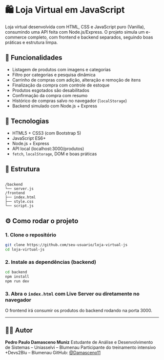 # 🛍️ Loja Virtual em JavaScript

Loja virtual desenvolvida com HTML, CSS e JavaScript puro (Vanilla), consumindo uma API feita com Node.js/Express. O projeto simula um e-commerce completo, com frontend e backend separados, seguindo boas práticas e estrutura limpa.

## 🚀 Funcionalidades

- Listagem de produtos com imagens e categorias
- Filtro por categorias e pesquisa dinâmica
- Carrinho de compras com adição, alteração e remoção de itens
- Finalização da compra com controle de estoque
- Produtos esgotados são desabilitados
- Confirmação da compra com resumo
- Histórico de compras salvo no navegador (`localStorage`)
- Backend simulado com Node.js + Express

## 🧱 Tecnologias

- HTML5 + CSS3 (com Bootstrap 5)
- JavaScript ES6+
- Node.js + Express
- API local (localhost:3000/produtos)
- `fetch`, `localStorage`, DOM e boas práticas

## 📁 Estrutura

```

/backend
└── server.js
/frontend
├── index.html
├── style.css
└── script.js

````

## ⚙️ Como rodar o projeto

### 1. Clone o repositório
```bash
git clone https://github.com/seu-usuario/loja-virtual-js
cd loja-virtual-js
````

### 2. Instale as dependências (backend)

```bash
cd backend
npm install
npm run dev
```

### 3. Abra o `index.html` com Live Server ou diretamente no navegador

O frontend irá consumir os produtos do backend rodando na porta 3000.

---

## 👨‍💻 Autor

**Pedro Paulo Damasceno Muniz**
Estudante de Análise e Desenvolvimento de Sistemas – Uniasselvi – Blumenau
Participante do treinamento intensivo +Devs2Blu – Blumenau
GitHub: [@Damasceno11](https://github.com/Damasceno11)
